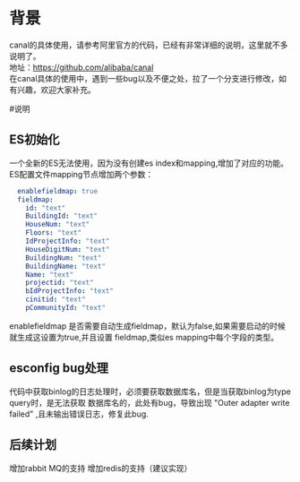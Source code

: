 # 背景  
canal的具体使用，请参考阿里官方的代码，已经有非常详细的说明，这里就不多说明了。  
地址：https://github.com/alibaba/canal  
在canal具体的使用中，遇到一些bug以及不便之处，拉了一个分支进行修改，如有兴趣，欢迎大家补充。

#说明  
## ES初始化  
一个全新的ES无法使用，因为没有创建es index和mapping,增加了对应的功能。
ES配置文件mapping节点增加两个参数：
``` yml
  enablefieldmap: true
  fieldmap:
    id: "text"
    BuildingId: "text"
    HouseNum: "text"
    Floors: "text"
    IdProjectInfo: "text"
    HouseDigitNum: "text"
    BuildingNum: "text"
    BuildingName: "text"
    Name: "text"
    projectid: "text"
    bIdProjectInfo: "text"
    cinitid: "text"
    pCommunityId: "text"
```

enablefieldmap 是否需要自动生成fieldmap，默认为false,如果需要启动的时候就生成这设置为true,并且设置
fieldmap,类似es mapping中每个字段的类型。

## esconfig bug处理
代码中获取binlog的日志处理时，必须要获取数据库名，但是当获取binlog为type query时，是无法获取
数据库名的，此处有bug，导致出现 "Outer adapter write failed" ,且未输出错误日志，修复此bug.

## 后续计划  
增加rabbit MQ的支持
增加redis的支持（建议实现）